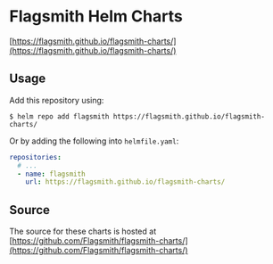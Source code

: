 # Flagsmith Helm Charts

[https://flagsmith.github.io/flagsmith-charts/](https://flagsmith.github.io/flagsmith-charts/)

## Usage

Add this repository using:
```
$ helm repo add flagsmith https://flagsmith.github.io/flagsmith-charts/
```

Or by adding the following into `helmfile.yaml`:
```yaml
repositories:
  # ...
  - name: flagsmith
    url: https://flagsmith.github.io/flagsmith-charts/
```

## Source

The source for these charts is hosted at [https://github.com/Flagsmith/flagsmith-charts/](https://github.com/Flagsmith/flagsmith-charts/)
